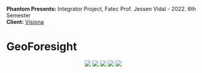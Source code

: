 **Phantom Presents:** Integrator Project, Fatec Prof. Jessen Vidal - 2022. 6th Semester <br>
**Client:** <a href="https://www.midall.com.br//](https://visionaespacial.com/)https://visionaespacial.com/">Visiona</a>

# GeoForesight

<p align="center"> 
 <img src="https://img.shields.io/badge/Status%3A-Building-orange"/>
 <a href="https://www.java.com/pt-BR/"><img src="https://img.shields.io/badge/Backend%3A-Python-yellow"/></a>
 <a href="https://vuejs.org/"><img src="https://img.shields.io/badge/Fontend%3A-React_JS-blue"/></a>
 <a href="https://www.midall.com.br/"><img src="https://img.shields.io/badge/Client%3A-Visiona-orange"/></a>
 <a href="http://fatecsjc-prd.azurewebsites.net/"><img src="https://img.shields.io/badge/Institution%3A-Fatec-red"/></a>
</p>
